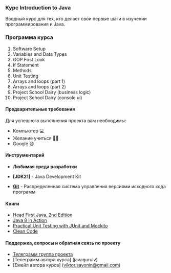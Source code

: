 ### Курс Introduction to Java

Вводный курс для тех, кто делает свои первые шаги в изучении
программирования и Java.

### Программа курса

1. Software Setup
2. Variables and Data Types
3. OOP First Look
4. If Statement
5. Methods
6. Unit Testing
7. Arrays and loops (part 1)
8. Arrays and loops (part 2)
9. Project School Dairy (business logic)
10. Project School Dairy (console ui)

#### Предварительные требования

Для успешного выполнения проекта вам необходимы:
* Компьютер 💻
* Желание учиться 👨‍🏫
* Google 😄

#### Инструментарий

* **Любимая среда разработки**

* **[JDK21]** - Java Development Kit    

* **[Git](https://git-scm.com/)** - Распределенная система управления версиями исходного кода программ

#### Книги

* [Head First Java, 2nd Edition](https://isbnsearch.org/isbn/9780596009205)
* [Java 8 in Action](https://isbnsearch.org/isbn/9781617291999)
* [Practical Unit Testing with JUnit and Mockito](https://isbnsearch.org/isbn/9788393489398)
* [Clean Code](https://isbnsearch.org/isbn/9780132350884)

#### Поддержка, вопросы и обратная связь по проекту
* [Телеграмм группа проекта](https://t.me/+YmrodVgEq88xYjU0)
* [Телеграмм автора курса] (javagurulv)
* [Емейл автора курса] (viktor.savonin@gmail.com)
